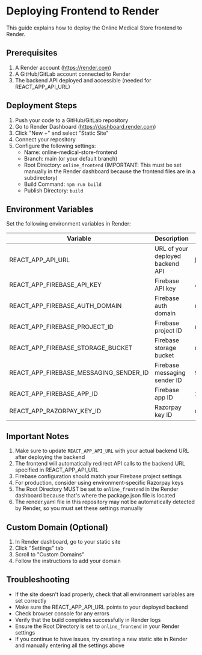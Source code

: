 # Deploying Frontend to Render

This guide explains how to deploy the Online Medical Store frontend to Render.

## Prerequisites

1. A Render account (https://render.com)
2. A GitHub/GitLab account connected to Render
3. The backend API deployed and accessible (needed for REACT_APP_API_URL)

## Deployment Steps

1. Push your code to a GitHub/GitLab repository
2. Go to Render Dashboard (https://dashboard.render.com)
3. Click "New +" and select "Static Site"
4. Connect your repository
5. Configure the following settings:
   - Name: online-medical-store-frontend
   - Branch: main (or your default branch)
   - Root Directory: `online_frontend` (IMPORTANT: This must be set manually in the Render dashboard because the frontend files are in a subdirectory)
   - Build Command: `npm run build`
   - Publish Directory: `build`

## Environment Variables

Set the following environment variables in Render:

| Variable | Description | Example Value |
|----------|-------------|---------------|
| REACT_APP_API_URL | URL of your deployed backend API | https://your-backend.onrender.com |
| REACT_APP_FIREBASE_API_KEY | Firebase API key | AIzaSyAjj6Dnah51Dkvg9rYcdSEZbJlJVyw1DMM |
| REACT_APP_FIREBASE_AUTH_DOMAIN | Firebase auth domain | medihaven-78f6d.firebaseapp.com |
| REACT_APP_FIREBASE_PROJECT_ID | Firebase project ID | medihaven-78f6d |
| REACT_APP_FIREBASE_STORAGE_BUCKET | Firebase storage bucket | medihaven-78f6d.appspot.com |
| REACT_APP_FIREBASE_MESSAGING_SENDER_ID | Firebase messaging sender ID | 935058134424 |
| REACT_APP_FIREBASE_APP_ID | Firebase app ID | 1:935058134424:web:5a4af882d150f3ddea07ed |
| REACT_APP_RAZORPAY_KEY_ID | Razorpay key ID | rzp_test_RH9Kx0Ibt9neI6 |

## Important Notes

1. Make sure to update `REACT_APP_API_URL` with your actual backend URL after deploying the backend
2. The frontend will automatically redirect API calls to the backend URL specified in REACT_APP_API_URL
3. Firebase configuration should match your Firebase project settings
4. For production, consider using environment-specific Razorpay keys
5. The Root Directory MUST be set to `online_frontend` in the Render dashboard because that's where the package.json file is located
6. The render.yaml file in this repository may not be automatically detected by Render, so you must set these settings manually

## Custom Domain (Optional)

1. In Render dashboard, go to your static site
2. Click "Settings" tab
3. Scroll to "Custom Domains"
4. Follow the instructions to add your domain

## Troubleshooting

- If the site doesn't load properly, check that all environment variables are set correctly
- Make sure the REACT_APP_API_URL points to your deployed backend
- Check browser console for any errors
- Verify that the build completes successfully in Render logs
- Ensure the Root Directory is set to `online_frontend` in your Render settings
- If you continue to have issues, try creating a new static site in Render and manually entering all the settings above